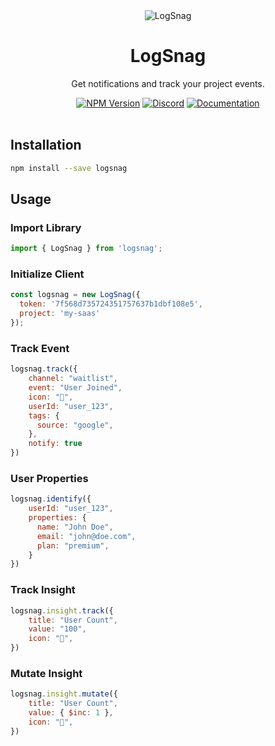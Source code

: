 <div align="center">
	<img src="https://logsnag.com/og-image.png" alt="LogSnag"/>
	<br>
    <h1>LogSnag</h1>
	<p>Get notifications and track your project events.</p>
	<a href="https://www.npmjs.com/package/logsnag"><img src="https://img.shields.io/npm/v/logsnag" alt="NPM Version"></a>
	<a href="https://discord.gg/dY3pRxgWua"><img src="https://img.shields.io/discord/922560704454750245?color=%237289DA&label=Discord" alt="Discord"></a>
	<a href="https://docs.logsnag.com"><img src="https://img.shields.io/badge/Docs-LogSnag" alt="Documentation"></a>
	<br>
	<br>
</div>


## Installation

```sh
npm install --save logsnag
```

## Usage

### Import Library

```js
import { LogSnag } from 'logsnag';
```

### Initialize Client

```js
const logsnag = new LogSnag({ 
  token: '7f568d735724351757637b1dbf108e5',
  project: 'my-saas'
});
```

### Track Event

```js
logsnag.track({
    channel: "waitlist",
    event: "User Joined",
    icon: "🎉",
    userId: "user_123",
    tags: {
      source: "google",
    },
    notify: true
})
```

### User Properties

```js
logsnag.identify({
    userId: "user_123",
    properties: {
      name: "John Doe",
      email: "john@doe.com",
      plan: "premium",
    }
})
```

### Track Insight

```js
logsnag.insight.track({
    title: "User Count",
    value: "100",
    icon: "👨",
})
```

### Mutate Insight

```js
logsnag.insight.mutate({
    title: "User Count",
    value: { $inc: 1 },
    icon: "👨",
})
```
